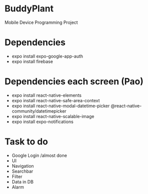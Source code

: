 # BuddyPlant
Mobile Device Programming Project 

# Dependencies
<ul>
  <li>expo install expo-google-app-auth</li>
  <li>expo install firebase</li>
</ul>

# Dependencies each screen (Pao)
<ul>
  <li>expo install react-native-elements</li>
  <li>expo install react-native-safe-area-context</li>
  <li>expo install react-native-modal-datetime-picker @react-native-community/datetimepicker</li>
  <li>expo install react-native-scalable-image</li>
  <li>expo install expo-notifications</li>
</ul>

# Task to do
<ul>
  <li>Google Login <span>/almost done</span></li>
  <li>UI</li>
  <li>Navigation</li>
  <li>Searchbar</li>
  <li>Filter</li>
  <li>Data in DB</li>
  <li>Alarm</li>
</ul>
